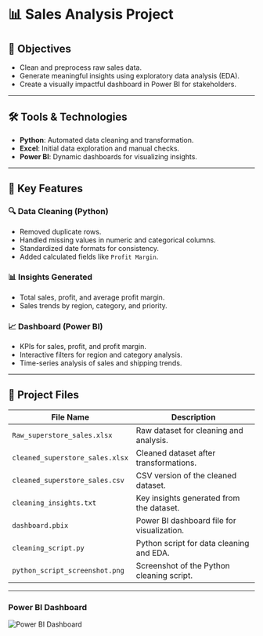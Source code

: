 # 📊 Sales Analysis Project

## 🎯 Objectives
- Clean and preprocess raw sales data.
- Generate meaningful insights using exploratory data analysis (EDA).
- Create a visually impactful dashboard in Power BI for stakeholders.

---

## 🛠 Tools & Technologies
- **Python**: Automated data cleaning and transformation.
- **Excel**: Initial data exploration and manual checks.
- **Power BI**: Dynamic dashboards for visualizing insights.

---

## 🌟 Key Features

### 🔍 Data Cleaning (Python)
- Removed duplicate rows.
- Handled missing values in numeric and categorical columns.
- Standardized date formats for consistency.
- Added calculated fields like `Profit Margin`.

### 📊 Insights Generated
- Total sales, profit, and average profit margin.
- Sales trends by region, category, and priority.

### 📈 Dashboard (Power BI)
- KPIs for sales, profit, and profit margin.
- Interactive filters for region and category analysis.
- Time-series analysis of sales and shipping trends.

---

## 📁 Project Files

| **File Name**                  | **Description**                                  |
|--------------------------------|--------------------------------------------------|
| `Raw_superstore_sales.xlsx`    | Raw dataset for cleaning and analysis.           |
| `cleaned_superstore_sales.xlsx`| Cleaned dataset after transformations.           |
| `cleaned_superstore_sales.csv` | CSV version of the cleaned dataset.              |
| `cleaning_insights.txt`        | Key insights generated from the dataset.         |
| `dashboard.pbix`               | Power BI dashboard file for visualization.       |
| `cleaning_script.py`           | Python script for data cleaning and EDA.         |
| `python_script_screenshot.png` | Screenshot of the Python cleaning script.        |

---

### Power BI Dashboard
![Power BI Dashboard]("C:\Users\hp\Downloads\sales_dashboard.png")
